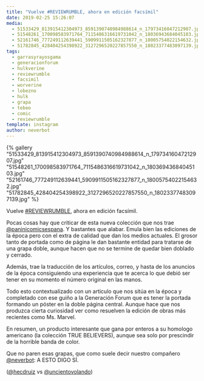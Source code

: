 ```yaml
---
title: "Vuelve #REVIEWRUMBLE, ahora en edición facsímil"
date: 2019-02-25 15:26:07
media: 
  - 51533429_813915412304973_8591390740984988614_n_17973416047212907.jpg
  - 51548261_170098583971764_7115486316619731042_n_18036943684045103.jpg
  - 52161746_777249112639441_5909911505162327877_n_18005754022154632.jpg
  - 51782845_428404254398922_3127296520227857550_n_18023377483097139.jpg
tags: 
  - garrasyrayosgama
  - generacionforum
  - hulkverine
  - reviewrumble
  - facsimil
  - worverine
  - lobezno
  - hulk
  - grapa
  - tebeo
  - comic
  - reviewrumble
template: instagram
author: neverbot
---
```


{% gallery "51533429_813915412304973_8591390740984988614_n_17973416047212907.jpg" "51548261_170098583971764_7115486316619731042_n_18036943684045103.jpg" "52161746_777249112639441_5909911505162327877_n_18005754022154632.jpg" "51782845_428404254398922_3127296520227857550_n_18023377483097139.jpg" %}

Vuelve [#REVIEWRUMBLE](/tags/reviewrumble), ahora en edición facsímil.

Pocas cosas hay que criticar de esta nueva colección que nos trae [@paninicomicsespana](https://instagram.com/paninicomicsespana). Y bastantes que alabar. Emula bien las ediciones de la época pero con el extra de calidad que dan los medios actuales. El grosor tanto de portada como de página le dan bastante entidad para tratarse de una grapa doble, aunque hacen que no se termine de quedar bien doblado y cerrado.

Además, trae la traducción de los artículos, correo, y hasta de los anuncios de la época consiguiendo una experiencia que te acerca lo que debió ser tener en su momento el número original en las manos.

Todo esto contextualizado con un articulo que nos sitúa en la época y completado con ese guiño a la Generación Forum que es tener la portada formando un póster en la doble página central. Aunque hace que nos produzca cierta curiosidad ver como resuelven la edición de obras más recientes como Ms. Marvel.

En resumen, un producto interesante que gana por enteros a su homologo americano (la colección TRUE BELIEVERS), aunque sea solo por prescindir de la horrible banda de color.

Que no paren esas grapas, que como suele decir nuestro compañero [@neverbot](https://instagram.com/neverbot): A ESTO DIGO SÍ.

([@hecdruiz](https://instagram.com/hecdruiz) vs [@uncientovolando](https://instagram.com/uncientovolando))
